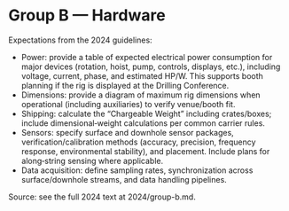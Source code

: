 # Group B — Hardware

Expectations from the 2024 guidelines:

- Power: provide a table of expected electrical power consumption for major devices (rotation, hoist, pump, controls, displays, etc.), including voltage, current, phase, and estimated HP/W. This supports booth planning if the rig is displayed at the Drilling Conference.
- Dimensions: provide a diagram of maximum rig dimensions when operational (including auxiliaries) to verify venue/booth fit.
- Shipping: calculate the “Chargeable Weight” including crates/boxes; include dimensional‑weight calculations per common carrier rules.
- Sensors: specify surface and downhole sensor packages, verification/calibration methods (accuracy, precision, frequency response, environmental stability), and placement. Include plans for along‑string sensing where applicable.
- Data acquisition: define sampling rates, synchronization across surface/downhole streams, and data handling pipelines.

Source: see the full 2024 text at 2024/group-b.md.
